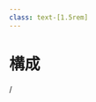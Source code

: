 ```yaml
---
class: text-[1.5rem]
---
```


# 構成



<div
  class="absolute bottom-[1rem] right-[1rem] text-[1rem]"
>
  <SlideCurrentNo /> / <SlidesTotal />
</div>